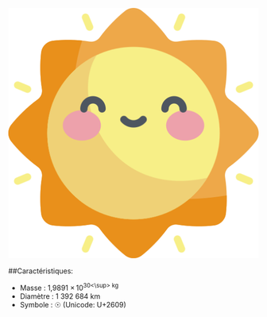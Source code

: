 ![Icone du soleil](soleil.png)

##Caractéristiques: 

- Masse : 1,9891 × 10<sup>30<\sup> kg
- Diamètre : 1 392 684 km
- Symbole : ☉ (Unicode: U+2609)
